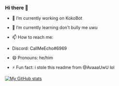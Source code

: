 ### Hi there 👋

- 🔭 I’m currently working on KokoBot
- 🌱 I’m currently learning don't bully me uwu
- 📫 How to reach me: 
- Discord: CallMeEcho#6969

- 😄 Pronouns: he/him
- ⚡ Fun fact: i stole this readme from @AvaaaUwU lol

[![My GitHub stats](https://github-readme-stats.vercel.app/api?username=CallMeEchoCodes&count_private=true)](https://github.com/anuraghazra/github-readme-stats)

